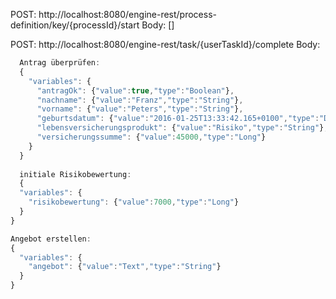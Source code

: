 POST: http://localhost:8080/engine-rest/process-definition/key/{processId}/start
Body: []

POST: http://localhost:8080/engine-rest/task/{userTaskId}/complete
Body:
```javascript  
  Antrag überprüfen:
  {
    "variables": {
      "antragOk": {"value":true,"type":"Boolean"},
      "nachname": {"value":"Franz","type":"String"},
      "vorname": {"value":"Peters","type":"String"},
      "geburtsdatum": {"value":"2016-01-25T13:33:42.165+0100","type":"Date"},
      "lebensversicherungsprodukt": {"value":"Risiko","type":"String"},
      "versicherungssumme": {"value":45000,"type":"Long"}
    }
  }
  
  initiale Risikobewertung:
  {
  "variables": {
    "risikobewertung": {"value":7000,"type":"Long"}
  }
}

Angebot erstellen:
{
  "variables": {
    "angebot": {"value":"Text","type":"String"}
  }
}
````
